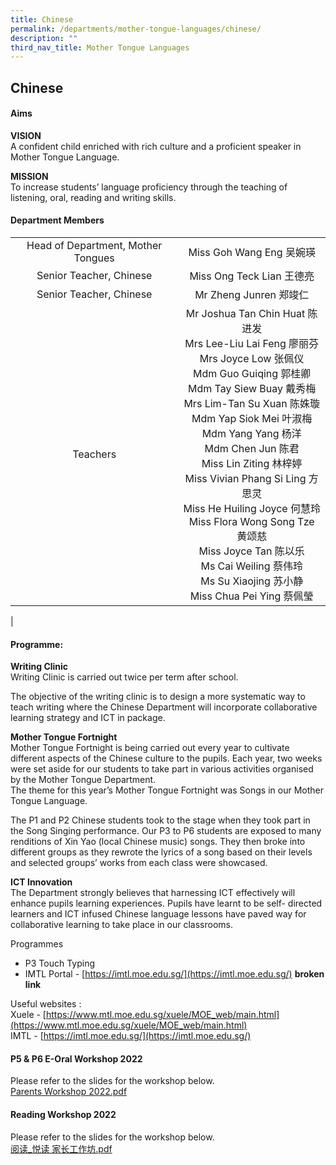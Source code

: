 ```yaml
---
title: Chinese
permalink: /departments/mother-tongue-languages/chinese/
description: ""
third_nav_title: Mother Tongue Languages
---
```

## Chinese
#### **Aims**
**VISION**<br>
A confident child enriched with rich culture and a proficient speaker in Mother Tongue Language.

**MISSION**<br>
To increase students’ language proficiency through the teaching of listening, oral, reading and writing skills.

#### **Department Members**

|  |  |
|:---:|:---:|
| Head of Department, Mother Tongues  | Miss Goh Wang Eng 吴婉瑛  |
| Senior Teacher, Chinese | Miss Ong Teck Lian 王德亮 |
| Senior Teacher, Chinese | Mr Zheng Junren 郑竣仁  |
| Teachers  | Mr Joshua Tan Chin Huat 陈进发 <br>Mrs Lee-Liu Lai Feng 廖丽芬 <br>Mrs  Joyce Low 张佩仪 <br>Mdm Guo Guiqing 郭桂卿 <br>Mdm Tay Siew Buay 戴秀梅<br>Mrs Lim-Tan Su Xuan 陈姝璇<br>Mdm Yap Siok Mei 叶淑梅 <br>Mdm Yang Yang 杨洋 <br>Mdm Chen Jun 陈君<br>Miss Lin Ziting  林梓婷 <br>Miss Vivian Phang Si Ling 方思灵 <br>Miss He Huiling Joyce 何慧玲 <br>Miss Flora Wong Song Tze 黄颂慈 <br>Miss Joyce Tan  陈以乐<br>Ms Cai Weiling 蔡伟玲 <br>Ms Su Xiaojing 苏小静 <br>Miss Chua Pei Ying 蔡佩瑩  |
|

#### **Programme:**
**Writing Clinic**<br>
Writing Clinic is carried out twice per term after school.

The objective of the writing clinic is to design a more systematic way to teach writing where the Chinese Department will incorporate collaborative learning strategy and ICT in package.

**Mother Tongue Fortnight**<br>
Mother Tongue Fortnight is being carried out every year to cultivate different aspects of the Chinese culture to the pupils. Each year, two weeks were set aside for our students to take part in various activities organised by the Mother Tongue Department.   
The theme for this year’s Mother Tongue Fortnight was Songs in our Mother Tongue Language.  
  
The P1 and P2 Chinese students took to the stage when they took part in the Song Singing performance. Our P3 to P6 students are exposed to many renditions of Xin Yao (local Chinese music) songs. They then broke into different groups as they rewrote the lyrics of a song based on their levels and selected groups’ works from each class were showcased.

**ICT Innovation**<br>
The Department strongly believes that harnessing ICT effectively will enhance pupils learning experiences. Pupils have learnt to be self- directed learners and ICT infused Chinese language lessons have paved way for collaborative learning to take place in our classrooms.

Programmes
*   P3 Touch Typing   
*   IMTL Portal - [https://imtl.moe.edu.sg/](https://imtl.moe.edu.sg/) **broken link**

Useful websites :<br>
Xuele - [https://www.mtl.moe.edu.sg/xuele/MOE_web/main.html](https://www.mtl.moe.edu.sg/xuele/MOE_web/main.html)<br>
IMTL - [https://imtl.moe.edu.sg/](https://imtl.moe.edu.sg/)

#### **P5 & P6 E-Oral Workshop 2022**
Please refer to the slides for the workshop below.<br>
[Parents Workshop 2022.pdf](/files/workshop1.pdf)

#### **Reading Workshop 2022**
Please refer to the slides for the workshop below.<br>
[阅读_悦读 家长工作坊.pdf](/files/workshop2.pdf)